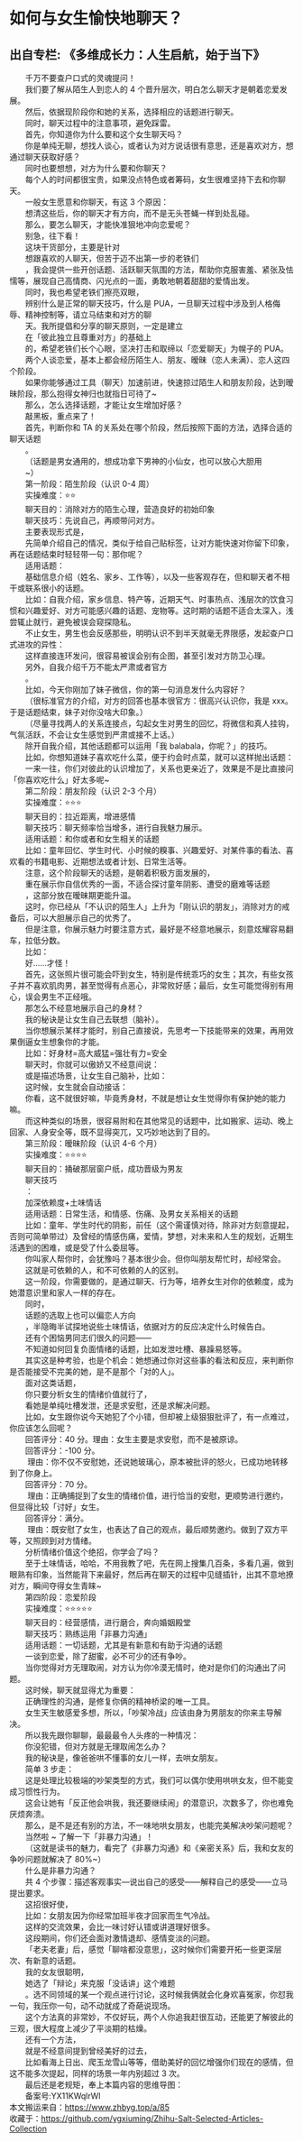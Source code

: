 # 如何与女生愉快地聊天？  
## 出自专栏: 《多维成长力：人生启航，始于当下》  
&emsp;&emsp;千万不要查户口式的灵魂提问！  
&emsp;&emsp;我们要了解从陌生人到恋人的 4 个晋升层次，明白怎么聊天才是朝着恋爱发展。  
&emsp;&emsp;然后，依据现阶段你和她的关系，选择相应的话题进行聊天。  
&emsp;&emsp;同时，聊天过程中的注意事项，避免踩雷。  
&emsp;&emsp;首先，你知道你为什么要和这个女生聊天吗？  
&emsp;&emsp;你是单纯无聊，想找人谈心，或者认为对方说话很有意思，还是喜欢对方，想通过聊天获取好感？  
&emsp;&emsp;同时也要想想，对方为什么要和你聊天？  
&emsp;&emsp;每个人的时间都很宝贵，如果没点特色或者筹码，女生很难坚持下去和你聊天。  
&emsp;&emsp;一般女生愿意和你聊天，有这 3 个原因：  
&emsp;&emsp;想清这些后，你的聊天才有方向，而不是无头苍蝇一样到处乱碰。  
&emsp;&emsp;那么，要怎么聊天，才能快准狠地冲向恋爱呢？  
&emsp;&emsp;别急，往下看！  
&emsp;&emsp;这块干货部分，主要是针对  
&emsp;&emsp;想跟喜欢的人聊天，但苦于迈不出第一步的老铁们  
&emsp;&emsp;，我会提供一些开创话题、活跃聊天氛围的方法，帮助你克服害羞、紧张及怯懦等，展现自己高情商、闪光点的一面，勇敢地朝着甜甜的爱情出发。  
&emsp;&emsp;同时，我也希望老铁们擦亮双眼，  
&emsp;&emsp;辨别什么是正常的聊天技巧，什么是 PUA，一旦聊天过程中涉及到人格侮辱、精神控制等，请立马结束和对方的聊  
&emsp;&emsp;天。我所提倡和分享的聊天原则，一定是建立  
&emsp;&emsp;在「彼此独立且尊重对方」的基础上  
&emsp;&emsp;的，希望老铁们长个心眼，坚决打击和取缔以「恋爱聊天」为幌子的 PUA。  
&emsp;&emsp;两个人谈恋爱，基本上都会经历陌生人、朋友、暧昧（恋人未满）、恋人这四个阶段。  
&emsp;&emsp;如果你能够通过工具（聊天）加速前进，快速掠过陌生人和朋友阶段，达到暧昧阶段，那么抱得女神归也就指日可待了~  
&emsp;&emsp;那么，怎么选择话题，才能让女生增加好感？  
&emsp;&emsp;敲黑板，重点来了！  
&emsp;&emsp;首先，判断你和 TA 的关系处在哪个阶段，然后按照下面的方法，选择合适的聊天话题  
&emsp;&emsp;。  
&emsp;&emsp;（话题是男女通用的，想成功拿下男神的小仙女，也可以放心大胆用  
&emsp;&emsp;~）  
&emsp;&emsp;第一阶段：陌生阶段（认识 0-4 周）  
&emsp;&emsp;实操难度：⭐⭐  
&emsp;&emsp;聊天目的：消除对方的陌生心理，营造良好的初始印象  
&emsp;&emsp;聊天技巧：先说自己，再顺带问对方。  
&emsp;&emsp;主要表现形式是，  
&emsp;&emsp;先简单介绍自己的情况，类似于给自己贴标签，让对方能快速对你留下印象，再在话题结束时轻轻带一句：那你呢？  
&emsp;&emsp;适用话题：  
&emsp;&emsp;基础信息介绍（姓名、家乡、工作等），以及一些客观存在，但和聊天者不相干或联系很小的话题。  
&emsp;&emsp;比如：自我介绍，家乡信息、特产等，近期天气、时事热点、浅层次的饮食习惯和兴趣爱好、对方可能感兴趣的话题、宠物等。这时期的话题不适合太深入，浅尝辄止就行，避免被误会窥探隐私。  
&emsp;&emsp;不止女生，男生也会反感那些，明明认识不到半天就毫无界限感，发起查户口式进攻的异性：  
&emsp;&emsp;这样直接连环发问，很容易被误会别有企图，甚至引发对方防卫心理。  
&emsp;&emsp;另外，自我介绍千万不能太严肃或者官方  
&emsp;&emsp;。  
&emsp;&emsp;比如，今天你刚加了妹子微信，你的第一句消息发什么内容好？  
&emsp;&emsp;（很标准官方的介绍，对方的回答也基本很官方：很高兴认识你，我是 xxx。于是话题结束，妹子对你没啥大印象。）  
&emsp;&emsp;（尽量寻找两人的关系连接点，勾起女生对男生的回忆，将微信和真人挂钩，气氛活跃，不会让女生感觉到严肃或接不上话。）  
&emsp;&emsp;除开自我介绍，其他话题都可以运用「我 balabala，你呢？」的技巧。  
&emsp;&emsp;比如，你想知道妹子喜欢吃什么菜，便于约会时点菜，就可以这样抛出话题：  
&emsp;&emsp;一来一往，你们对彼此的认识增加了，关系也更亲近了，效果是不是比直接问「你喜欢吃什么」好太多呢~  
&emsp;&emsp;第二阶段：朋友阶段（认识 2-3 个月）  
&emsp;&emsp;实操难度：⭐⭐⭐  
&emsp;&emsp;聊天目的：拉近距离，增进感情  
&emsp;&emsp;聊天技巧：聊天频率恰当增多，进行自我魅力展示。  
&emsp;&emsp;适用话题：和你或者和女生相关的话题  
&emsp;&emsp;比如：童年回忆、学生时代、小时候的糗事、兴趣爱好、对某件事的看法、喜欢看的书籍电影、近期想法或者计划、日常生活等。  
&emsp;&emsp;注意，这个阶段聊天的话题，是朝着积极方面发展的，  
&emsp;&emsp;重在展示你自信优秀的一面，不适合探讨童年阴影、遭受的磨难等话题  
&emsp;&emsp;，这部分放在暧昧期更能升温。  
&emsp;&emsp;这时，你已经从「不认识的陌生人」上升为「刚认识的朋友」，消除对方的戒备后，可以大胆展示自己的优秀了。  
&emsp;&emsp;但是注意，你展示魅力时要注意方式，最好是不经意地展示，刻意炫耀容易翻车，拉低分数。  
&emsp;&emsp;比如：  
&emsp;&emsp;好……才怪！  
&emsp;&emsp;首先，这张照片很可能会吓到女生，特别是传统乖巧的女生；其次，有些女孩子并不喜欢肌肉男，甚至觉得有点恶心，非常败好感；最后，女生可能觉得别有用心，误会男生不正经哦。  
&emsp;&emsp;那怎么不经意地展示自己的身材？  
&emsp;&emsp;我的秘诀是让女生自己去联想（脑补）。  
&emsp;&emsp;当你想展示某样才能时，别自己直接说，先思考一下技能带来的效果，再用效果倒逼女生想象你的才能。  
&emsp;&emsp;比如：好身材=高大威猛=强壮有力=安全  
&emsp;&emsp;聊天时，你就可以傲娇又不经意间说：  
&emsp;&emsp;或是描述场景，让女生自己脑补，比如：  
&emsp;&emsp;这时候，女生就会自动接话：  
&emsp;&emsp;你看，这不就很好嘛，毕竟秀身材，不就是想让女生觉得你有保护她的能力嘛。  
&emsp;&emsp;而这种类似的场景，很容易附和在其他常见的话题中，比如搬家、运动、晚上回家、人身安全等，既不显得突兀，又巧妙地达到了目的。  
&emsp;&emsp;第三阶段：暧昧阶段（认识 4-6 个月）  
&emsp;&emsp;实操难度：⭐⭐⭐⭐  
&emsp;&emsp;聊天目的：捅破那层窗户纸，成功晋级为男友  
&emsp;&emsp;聊天技巧  
&emsp;&emsp;：  
&emsp;&emsp;加深依赖度+土味情话  
&emsp;&emsp;适用话题：日常生活，和情感、伤痛、及男女关系相关的话题  
&emsp;&emsp;比如：童年、学生时代的阴影，前任（这个需谨慎对待，除非对方刻意提起，否则可简单带过）及曾经的情感伤痛，爱情，梦想，对未来和人生的规划，近期生活遇到的困难，或是受了什么委屈等。  
&emsp;&emsp;你叫家人帮你时，会犹豫吗？基本很少会。但你叫朋友帮忙时，却经常会。  
&emsp;&emsp;这就是可依赖的人，和不可依赖的人的区别。  
&emsp;&emsp;这一阶段，你需要做的，是通过聊天、行为等，培养女生对你的依赖度，成为她潜意识里和家人一样的存在。  
&emsp;&emsp;同时，  
&emsp;&emsp;话题的选取上也可以偏恋人方向  
&emsp;&emsp;，半隐晦半试探地说些土味情话，依据对方的反应决定什么时候告白。  
&emsp;&emsp;还有个困恼男同志们很久的问题——  
&emsp;&emsp;不知道如何回复负面情绪的话题，比如发泄吐槽、暴躁易怒等。  
&emsp;&emsp;其实这是种考验，也是个机会：她想通过你对这些事的看法和反应，来判断你是否能接受不完美的她，是不是那个「对的人」。  
&emsp;&emsp;面对这类话题，  
&emsp;&emsp;你只要分析女生的情绪价值就行了，  
&emsp;&emsp;看她是单纯吐槽发泄，还是求安慰，还是求解决问题。  
&emsp;&emsp;比如，女生跟你说今天她犯了个小错，但却被上级狠狠批评了，有一点难过，你应该怎么回呢？  
&emsp;&emsp;回答评分：40 分。理由：女生主要是求安慰，而不是被原谅。  
&emsp;&emsp;回答评分：-100 分。  
&emsp;&emsp;
理由：你不仅不安慰她，还说她玻璃心，原本被批评的怒火，已成功地转移到了你身上。  
&emsp;&emsp;回答评分：70 分。  
&emsp;&emsp;
理由：正确捕捉到了女生的情绪价值，进行恰当的安慰，更顺势进行邀约，但显得比较「讨好」女生。  
&emsp;&emsp;回答评分：满分。  
&emsp;&emsp;
理由：既安慰了女生，也表达了自己的观点，最后顺势邀约。做到了双方平等，又照顾到对方情绪。  
&emsp;&emsp;分析情绪价值这个绝招，你学会了吗？  
&emsp;&emsp;至于土味情话，哈哈，不用我教了吧，先在网上搜集几百条，多看几遍，做到眼熟有印象，当然能背下来最好，然后再在聊天的过程中见缝插针，出其不意地撩对方，瞬间夺得女生青睐~  
&emsp;&emsp;第四阶段：恋爱阶段  
&emsp;&emsp;实操难度：⭐⭐⭐⭐⭐  
&emsp;&emsp;聊天目的：经营感情，进行磨合，奔向婚姻殿堂  
&emsp;&emsp;聊天技巧：熟练运用「非暴力沟通」  
&emsp;&emsp;适用话题：一切话题，尤其是有新意和有助于沟通的话题  
&emsp;&emsp;一谈到恋爱，除了甜蜜，必不可少的还有争吵。  
&emsp;&emsp;当你觉得对方无理取闹，对方认为你冷漠无情时，绝对是你们的沟通出了问题。  
&emsp;&emsp;这时候，聊天就显得尤为重要：  
&emsp;&emsp;正确理性的沟通，是修复你俩的精神桥梁的唯一工具。  
&emsp;&emsp;女生天生敏感爱多想，所以，「吵架冷战」应该由身为男朋友的你来主导解决。  
&emsp;&emsp;所以我先跟你聊聊，最最最令人头疼的一种情况：  
&emsp;&emsp;你没犯错，但对方就是无理取闹怎么办？  
&emsp;&emsp;我的秘诀是，像爸爸哄不懂事的女儿一样，去哄女朋友。  
&emsp;&emsp;简单 3 步走：  
&emsp;&emsp;这是处理比较极端的吵架类型的方式，我们可以偶尔使用哄哄女友，但不能变成习惯性行为。  
&emsp;&emsp;这会让她有「反正他会哄我，我还要继续闹」的潜意识，次数多了，你也难免厌烦奔溃。  
&emsp;&emsp;那么，是不是还有别的方法，不一味地哄女朋友，也能完美解决吵架问题呢？  
&emsp;&emsp;当然啦 ~ 了解一下「非暴力沟通」！  
&emsp;&emsp;（这就是读书的魅力，看完了《非暴力沟通》和《亲密关系》后，我和女友的争吵问题就解决了 80%~）  
&emsp;&emsp;什么是非暴力沟通？  
&emsp;&emsp;共 4 个步骤：描述客观事实—说出自己的感受——解释自己的感受——立马提出要求。  
&emsp;&emsp;这招很好使，  
&emsp;&emsp;比如：女朋友因为你经常加班半夜才回家而生气冷战。  
&emsp;&emsp;这样的交流效果，会比一味讨好认错或讲道理好很多。  
&emsp;&emsp;这段期间，你们还会面对激情退却、感情变淡的问题。  
&emsp;&emsp;「老夫老妻」后，感觉「聊啥都没意思」，这时候你们需要开拓一些更深层次、有新意的话题。  
&emsp;&emsp;我的女友很聪明，  
&emsp;&emsp;她选了「辩论」来克服「没话讲」这个难题  
&emsp;&emsp;。选不同领域的某一个观点进行讨论，这时候我俩就会化身欢喜冤家，你怼我一句，我压你一句，动不动就成了奇葩说现场。  
&emsp;&emsp;这个方法真的非常妙，不仅好玩，两个人你追我赶很互动，还能更了解彼此的三观，很大程度上减少了平淡期的枯燥。  
&emsp;&emsp;还有一个方法，  
&emsp;&emsp;就是不经意间提到曾经美好的过去，  
&emsp;&emsp;比如看海上日出、爬玉龙雪山等等，借助美好的回忆增强你们现在的感情，但这不能多次提起，同样的场景一年内别超过 3 次。  
&emsp;&emsp;最后还是老规矩，奉上本篇内容的思维导图：  
&emsp;&emsp;备案号:YX11KWqlrWl  
本文搬运来自：https://www.zhbyg.top/a/85  
 收藏于：https://github.com/ygxiuming/Zhihu-Salt-Selected-Articles-Collection